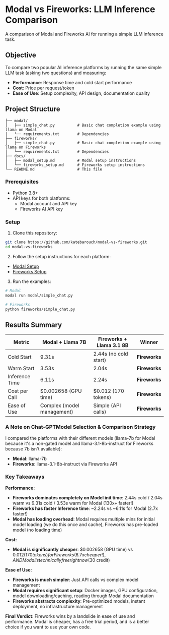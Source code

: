 # Modal vs Fireworks: LLM Inference Comparison

A comparison of Modal and Fireworks AI for running a simple LLM inference task.

## Objective

To compare two popular AI inference platforms by running the same simple LLM task (asking two questions) and measuring:

- **Performance**: Response time and cold start performance
- **Cost**: Price per request/token
- **Ease of Use**: Setup complexity, API design, documentation quality

## Project Structure
```
├── modal/
│   ├── simple_chat.py          # Basic chat completion example using llama on Modal
│   └── requirements.txt        # Dependencies
├── fireworks/
│   ├── simple_chat.py          # Basic chat completion example using llama on Fireworks
│   └── requirements.txt        # Dependencies
├── docs/
│   ├── modal_setup.md          # Modal setup instructions
│   └── fireworks_setup.md      # Fireworks setup instructions
└── README.md                   # This file
```

### Prerequisites

- Python 3.8+
- API keys for both platforms:
  - Modal account and API key
  - Fireworks AI API key

### Setup

1. Clone this repository:
```bash
git clone https://github.com/katebarouch/modal-vs-fireworks.git
cd modal-vs-fireworks
```

2. Follow the setup instructions for each platform:
- [Modal Setup](docs/modal_setup.md)
- [Fireworks Setup](docs/fireworks_setup.md)

3. Run the examples:
```bash
# Modal
modal run modal/simple_chat.py

# Fireworks
python fireworks/simple_chat.py
```

## Results Summary


| Metric | Modal + Llama 7B | Fireworks + Llama 3.1 8B | Winner |
|--------|------------------|---------------------------|--------|
| Cold Start | 9.31s | 2.44s (no cold start) | **Fireworks** |
| Warm Start | 3.53s | 2.04s | **Fireworks** |
| Inference Time | 6.11s | 2.24s | **Fireworks** |
| Cost per Call | $0.002658 (GPU time) | $0.012 (170 tokens) | **Fireworks** |
| Ease of Use | Complex (model management) | Simple (API calls) | **Fireworks** |

### A Note on Chat-GPTModel Selection & Comparison Strategy 
I compared the platforms with their different models (llama-7b for Modal because it's a non-gated model and llama-3.1-8b-instruct for Fireworks because 7b isn't available):
- **Modal**: llama-7b 
- **Fireworks**: llama-3.1-8b-instruct via Fireworks API

### Key Takeaways

**Performance:**
- **Fireworks dominates completely on Model init time**: 2.44s cold / 2.04s warm vs 9.31s cold / 3.53s warm for Modal (130x+ faster!)
- **Fireworks has faster Inference time**: ~2.24s vs ~6.11s for Modal (2.7x faster!)
- **Modal has loading overhead**: Modal requires multiple mins for initial model loading (we do this once and cache), Fireworks has pre-loaded model (no loading time)

**Cost:**
- **Modal is significantly cheaper**: $0.002658 (GPU time) vs $0.012 (170 tokens) for Fireworks (6.7x cheaper!), AND Modal is technically free right now ($30 credit)

**Ease of Use:**
- **Fireworks is much simpler**: Just API calls vs complex model management
- **Modal requires significant setup**: Docker images, GPU configuration, model downloading/caching, reading through Modal documentation
- **Fireworks abstracts complexity**: Pre-optimized models, instant deployment, no infrastructure management

**Final Verdict**: Fireworks wins by a landslide in ease of use and performance. Modal is cheaper, has a free trial period, and is a better choice if you want to use your own code.